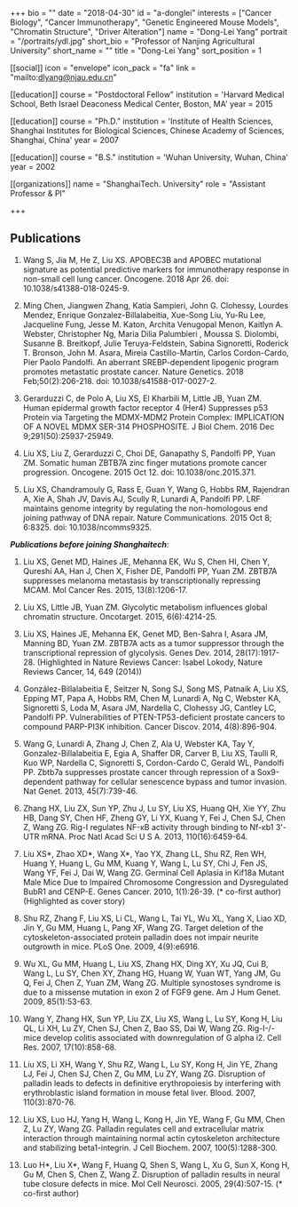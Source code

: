 +++
bio = ""
date = "2018-04-30"
id = "a-donglei"
interests = ["Cancer Biology", "Cancer Immunotherapy", "Genetic Engineered Mouse Models", "Chromatin Structure", "Driver Alteration"]
name = "Dong-Lei Yang"
portrait = "/portraits/ydl.jpg"
short_bio = "Professor of Nanjing Agricultural University"
short_name = ""
title = "Dong-Lei Yang"
sort_position = 1

[[social]]
    icon = "envelope"
    icon_pack = "fa"
    link = "mailto:dlyang@njau.edu.cn"


[[education]]
    course = "Postdoctoral Fellow"
    institution = 'Harvard Medical School, Beth Israel Deaconess Medical Center, Boston, MA'
    year = 2015

[[education]]
    course = "Ph.D."
    institution = 'Institute of Health Sciences, Shanghai Institutes for Biological Sciences, Chinese Academy of Sciences, Shanghai, China'
    year = 2007

[[education]]
    course = "B.S."
    institution = 'Wuhan University, Wuhan, China'
    year = 2002

[[organizations]]
    name = "ShanghaiTech. University"
    role = "Assistant Professor & PI"

+++


## Publications

1. Wang S, Jia M, He Z, Liu XS. APOBEC3B and APOBEC mutational signature as potential predictive markers for immunotherapy response in non-small cell lung cancer. Oncogene. 2018 Apr 26. doi: 10.1038/s41388-018-0245-9. 

1. Ming Chen, Jiangwen Zhang, Katia Sampieri, John G. Clohessy, Lourdes Mendez, Enrique Gonzalez-Billalabeitia, Xue-Song Liu, Yu-Ru Lee, Jacqueline Fung, Jesse M. Katon, Archita Venugopal Menon, Kaitlyn A. Webster, Christopher Ng, Maria Dilia Palumbieri , Moussa S. Diolombi, Susanne B. Breitkopf, Julie Teruya-Feldstein, Sabina Signoretti, Roderick T. Bronson, John M. Asara, Mireia Castillo-Martin, Carlos Cordon-Cardo, Pier Paolo Pandolfi. An aberrant SREBP-dependent lipogenic program promotes metastatic prostate cancer. Nature Genetics. 2018 Feb;50(2):206-218. doi: 10.1038/s41588-017-0027-2. 

1. Gerarduzzi C, de Polo A, Liu XS, El Kharbili M, Little JB, Yuan ZM. Human epidermal growth factor receptor 4 (Her4) Suppresses p53 Protein via Targeting the MDMX-MDM2 Protein Complex: IMPLICATION OF A NOVEL MDMX SER-314 PHOSPHOSITE. J Biol Chem. 2016 Dec 9;291(50):25937-25949. 

1. Liu XS, Liu Z, Gerarduzzi C, Choi DE, Ganapathy S, Pandolfi PP, Yuan ZM. Somatic human ZBTB7A zinc finger mutations promote cancer progression. Oncogene. 2015 Oct 12. doi: 10.1038/onc.2015.371.

1. Liu XS, Chandramouly G, Rass E, Guan Y, Wang G, Hobbs RM, Rajendran A, Xie A, Shah JV, Davis AJ, Scully R, Lunardi A, Pandolfi PP. LRF maintains genome integrity by regulating the non-homologous end joining pathway of DNA repair. Nature Communications. 2015 Oct 8; 6:8325. doi: 10.1038/ncomms9325. 

**_Publications before joining Shanghaitech_**:  

1. Liu XS, Genet MD, Haines JE, Mehanna EK, Wu S, Chen HI, Chen Y, Qureshi AA, Han J, Chen X, Fisher DE, Pandolfi PP, Yuan ZM. ZBTB7A suppresses melanoma metastasis by transcriptionally repressing MCAM. Mol Cancer Res. 2015, 13(8):1206-17.

1. Liu XS, Little JB, Yuan ZM. Glycolytic metabolism influences global chromatin structure. Oncotarget. 2015, 6(6):4214-25.

1. Liu XS, Haines JE, Mehanna EK, Genet MD, Ben-Sahra I, Asara JM, Manning BD, Yuan ZM. ZBTB7A acts as a tumor suppressor through the transcriptional repression of glycolysis. Genes Dev. 2014, 28(17):1917-28. (Highlighted in Nature Reviews Cancer: Isabel Lokody,	Nature Reviews Cancer, 14, 649 (2014))  

1. González-Billalabeitia E, Seitzer N, Song SJ, Song MS, Patnaik A, Liu XS, Epping MT, Papa A, Hobbs RM, Chen M, Lunardi A, Ng C, Webster KA, Signoretti S, Loda M, Asara JM, Nardella C, Clohessy JG, Cantley LC, Pandolfi PP. Vulnerabilities of PTEN-TP53-deficient prostate cancers to compound PARP-PI3K inhibition. Cancer Discov. 2014, 4(8):896-904. 

1. Wang G, Lunardi A, Zhang J, Chen Z, Ala U, Webster KA, Tay Y, Gonzalez-Billalabeitia E, Egia A, Shaffer DR, Carver B, Liu XS, Taulli R, Kuo WP, Nardella C, Signoretti S, Cordon-Cardo C, Gerald WL, Pandolfi PP. Zbtb7a suppresses prostate cancer through repression of a Sox9-dependent pathway for cellular senescence bypass and tumor invasion. Nat Genet. 2013, 45(7):739-46. 

1. Zhang HX, Liu ZX, Sun YP, Zhu J, Lu SY, Liu XS, Huang QH, Xie YY, Zhu HB, Dang SY, Chen HF, Zheng GY, Li YX, Kuang Y, Fei J, Chen SJ, Chen Z, Wang ZG. Rig-I regulates NF-κB activity through binding to Nf-κb1 3'-UTR mRNA. Proc Natl Acad Sci U S A. 2013, 110(16):6459-64. 

1. Liu XS\*, Zhao XD\*, Wang X\*, Yao YX, Zhang LL, Shu RZ, Ren WH, Huang Y, Huang L, Gu MM, Kuang Y, Wang L, Lu SY, Chi J, Fen JS, Wang YF, Fei J, Dai W, Wang ZG. Germinal Cell Aplasia in Kif18a Mutant Male Mice Due to Impaired Chromosome Congression and Dysregulated BubR1 and CENP-E. Genes Cancer. 2010, 1(1):26-39. (\* co-first author) (Highlighted as cover story) 

1. Shu RZ, Zhang F, Liu XS, Li CL, Wang L, Tai YL, Wu XL, Yang X, Liao XD, Jin Y, Gu MM, Huang L, Pang XF, Wang ZG. Target deletion of the cytoskeleton-associated protein palladin does not impair neurite outgrowth in mice. PLoS One. 2009, 4(9):e6916. 

1. Wu XL, Gu MM, Huang L, Liu XS, Zhang HX, Ding XY, Xu JQ, Cui B, Wang L, Lu SY, Chen XY, Zhang HG, Huang W, Yuan WT, Yang JM, Gu Q, Fei J, Chen Z, Yuan ZM, Wang ZG. Multiple synostoses syndrome is due to a missense mutation in exon 2 of FGF9 gene. Am J Hum Genet. 2009, 85(1):53-63. 

1. Wang Y, Zhang HX, Sun YP, Liu ZX, Liu XS, Wang L, Lu SY, Kong H, Liu QL, Li XH, Lu ZY, Chen SJ, Chen Z, Bao SS, Dai W, Wang ZG. Rig-I-/- mice develop colitis associated with downregulation of G alpha i2. Cell Res. 2007, 17(10):858-68.

1. Liu XS, Li XH, Wang Y, Shu RZ, Wang L, Lu SY, Kong H, Jin YE, Zhang LJ, Fei J, Chen SJ, Chen Z, Gu MM, Lu ZY, Wang ZG. Disruption of palladin leads to defects in definitive erythropoiesis by interfering with erythroblastic island formation in mouse fetal liver. Blood. 2007, 110(3):870-76. 

1. Liu XS, Luo HJ, Yang H, Wang L, Kong H, Jin YE, Wang F, Gu MM, Chen Z, Lu ZY, Wang ZG. Palladin regulates cell and extracellular matrix interaction through maintaining normal actin cytoskeleton architecture and stabilizing beta1-integrin. J Cell Biochem. 2007, 100(5):1288-300.

1. Luo H\*, Liu X\*, Wang F, Huang Q, Shen S, Wang L, Xu G, Sun X, Kong H, Gu M, Chen S, Chen Z, Wang Z. Disruption of palladin results in neural tube closure defects in mice. Mol Cell Neurosci. 2005, 29(4):507-15. (\* co-first author)